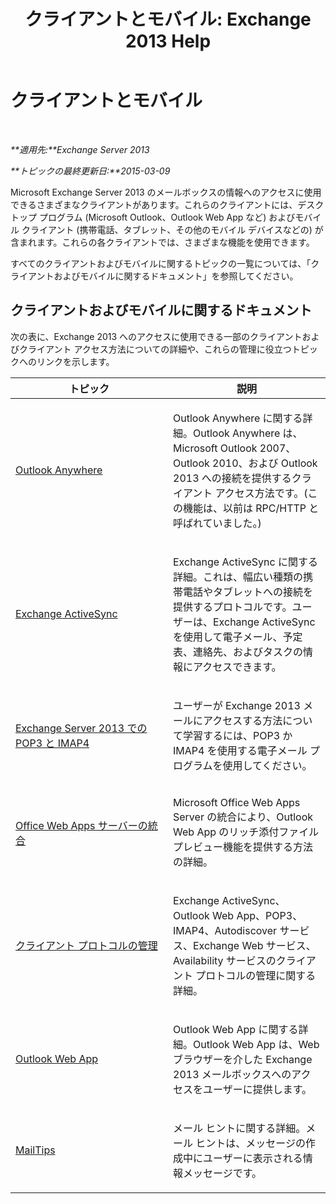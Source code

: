 ﻿---
title: 'クライアントとモバイル: Exchange 2013 Help'
TOCTitle: クライアントとモバイル
ms:assetid: d67342e7-6ee0-4228-9f84-721b2a53fb4c
ms:mtpsurl: https://technet.microsoft.com/ja-jp/library/JJ150572(v=EXCHG.150)
ms:contentKeyID: 48270095
ms.date: 04/24/2018
mtps_version: v=EXCHG.150
ms.translationtype: HT
---

# クライアントとモバイル

 

_**適用先:**Exchange Server 2013_

_**トピックの最終更新日:**2015-03-09_

Microsoft Exchange Server 2013 のメールボックスの情報へのアクセスに使用できるさまざまなクライアントがあります。これらのクライアントには、デスクトップ プログラム (Microsoft Outlook、Outlook Web App など) およびモバイル クライアント (携帯電話、タブレット、その他のモバイル デバイスなどの) が含まれます。これらの各クライアントでは、さまざまな機能を使用できます。

すべてのクライアントおよびモバイルに関するトピックの一覧については、「クライアントおよびモバイルに関するドキュメント」を参照してください。

## クライアントおよびモバイルに関するドキュメント

次の表に、Exchange 2013 へのアクセスに使用できる一部のクライアントおよびクライアント アクセス方法についての詳細や、これらの管理に役立つトピックへのリンクを示します。


<table>
<colgroup>
<col style="width: 50%" />
<col style="width: 50%" />
</colgroup>
<thead>
<tr class="header">
<th>トピック</th>
<th>説明</th>
</tr>
</thead>
<tbody>
<tr class="odd">
<td><p><a href="outlook-anywhere-exchange-2013-help.md">Outlook Anywhere</a></p></td>
<td><p>Outlook Anywhere に関する詳細。Outlook Anywhere は、Microsoft Outlook 2007、Outlook 2010、および Outlook 2013 への接続を提供するクライアント アクセス方法です。(この機能は、以前は RPC/HTTP と呼ばれていました。)</p></td>
</tr>
<tr class="even">
<td><p><a href="exchange-activesync-exchange-2013-help.md">Exchange ActiveSync</a></p></td>
<td><p>Exchange ActiveSync に関する詳細。これは、幅広い種類の携帯電話やタブレットへの接続を提供するプロトコルです。ユーザーは、Exchange ActiveSync を使用して電子メール、予定表、連絡先、およびタスクの情報にアクセスできます。</p></td>
</tr>
<tr class="odd">
<td><p><a href="pop3-and-imap4-in-exchange-server-2013-exchange-2013-help.md">Exchange Server 2013 での POP3 と IMAP4</a></p></td>
<td><p>ユーザーが Exchange 2013 メールにアクセスする方法について学習するには、POP3 か IMAP4 を使用する電子メール プログラムを使用してください。</p></td>
</tr>
<tr class="even">
<td><p><a href="https://technet.microsoft.com/ja-jp/library/jj150495(v=exchg.150)">Office Web Apps サーバーの統合</a></p></td>
<td><p>Microsoft Office Web Apps Server の統合により、Outlook Web App のリッチ添付ファイル プレビュー機能を提供する方法の詳細。</p></td>
</tr>
<tr class="odd">
<td><p><a href="client-protocol-management-exchange-2013-help.md">クライアント プロトコルの管理</a></p></td>
<td><p>Exchange ActiveSync、Outlook Web App、POP3、IMAP4、Autodiscover サービス、Exchange Web サービス、Availability サービスのクライアント プロトコルの管理に関する詳細。</p></td>
</tr>
<tr class="even">
<td><p><a href="outlook-web-app-exchange-2013-help.md">Outlook Web App</a></p></td>
<td><p>Outlook Web App に関する詳細。Outlook Web App は、Web ブラウザーを介した Exchange 2013 メールボックスへのアクセスをユーザーに提供します。</p></td>
</tr>
<tr class="odd">
<td><p><a href="mailtips-exchange-2013-help.md">MailTips</a></p></td>
<td><p>メール ヒントに関する詳細。メール ヒントは、メッセージの作成中にユーザーに表示される情報メッセージです。</p></td>
</tr>
</tbody>
</table>

